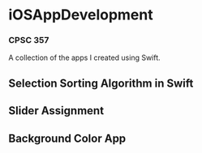 # iOSAppDevelopment
### CPSC 357

A collection of the apps I created using Swift. 

## Selection Sorting Algorithm in Swift

## Slider Assignment

## Background Color App
